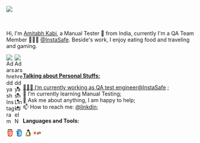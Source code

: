 <code><img src="https://aenmo.dev/img/ked.png"></code> 


<br />

Hi, I'm [Amitabh Kabi](https://www.linkedin.com/in/amitabh-kabi-a4a33b238), a Manual Tester 🚀 from India, currently I'm a QA Team Member 🙍🏽‍♂️ [@InstaSafe](https://instasafe.com). Beside's work, I enjoy eating food and traveling and gaming.

<a href="https://www.instagram.com/k.a.b_i/">  
<img align="left" alt="Adarshreddyash Instagram" width="22px" src="https://cdn.jsdelivr.net/npm/simple-icons@v3/icons/instagram.svg"/>                                                                                                                                                                                                             <a href="https://www.linkedin.com/in/amitabh-kabi/">
<img align="left" alt="Adarshreddyash LinkdeIN" width="22px" src="https://cdn.jsdelivr.net/npm/simple-icons@v3/icons/linkedin.svg"/>
    
<br />
<br />
    
    
**Talking about Personal Stuffs:**
 
- 👨🏽‍💻 I’m currently working as QA test engineer[@InstaSafe](https://instasafe.com) ;
- 🌱 I’m currently learning Manual Testing; 
- 💬 Ask me about anything, I am happy to help;
- 📫 How to reach me: [@linkdin](https://www.linkedin.com/in/amitabh-kabi-a4a33b238);


**Languages and Tools:**  

<code><img height="20" src="https://raw.githubusercontent.com/github/explore/80688e429a7d4ef2fca1e82350fe8e3517d3494d/topics/html/html.png"></code>
<code><img height="20" src="https://raw.githubusercontent.com/github/explore/80688e429a7d4ef2fca1e82350fe8e3517d3494d/topics/css/css.png"></code>
<code><img height="20" src="https://raw.githubusercontent.com/github/explore/80688e429a7d4ef2fca1e82350fe8e3517d3494d/topics/linux/linux.png"></code>
<code><img height="20" src="https://raw.githubusercontent.com/github/explore/5c058a388828bb5fde0bcafd4bc867b5bb3f26f3/topics/git/git.png"></code>

